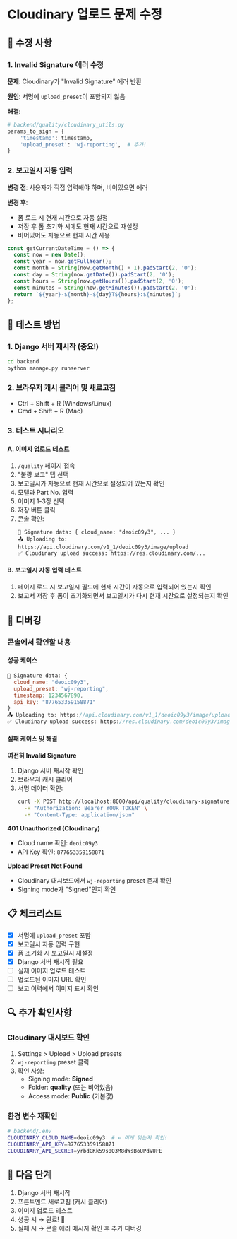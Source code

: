 # Cloudinary 업로드 문제 수정

## 🔧 수정 사항

### 1. Invalid Signature 에러 수정

**문제**: Cloudinary가 "Invalid Signature" 에러 반환

**원인**: 서명에 `upload_preset`이 포함되지 않음

**해결**: 
```python
# backend/quality/cloudinary_utils.py
params_to_sign = {
    'timestamp': timestamp,
    'upload_preset': 'wj-reporting',  # 추가!
}
```

### 2. 보고일시 자동 입력

**변경 전**: 사용자가 직접 입력해야 하며, 비어있으면 에러

**변경 후**: 
- 폼 로드 시 현재 시간으로 자동 설정
- 저장 후 폼 초기화 시에도 현재 시간으로 재설정
- 비어있어도 자동으로 현재 시간 사용

```typescript
const getCurrentDateTime = () => {
  const now = new Date();
  const year = now.getFullYear();
  const month = String(now.getMonth() + 1).padStart(2, '0');
  const day = String(now.getDate()).padStart(2, '0');
  const hours = String(now.getHours()).padStart(2, '0');
  const minutes = String(now.getMinutes()).padStart(2, '0');
  return `${year}-${month}-${day}T${hours}:${minutes}`;
};
```

## 🧪 테스트 방법

### 1. Django 서버 재시작 (중요!)
```bash
cd backend
python manage.py runserver
```

### 2. 브라우저 캐시 클리어 및 새로고침
- Ctrl + Shift + R (Windows/Linux)
- Cmd + Shift + R (Mac)

### 3. 테스트 시나리오

#### A. 이미지 업로드 테스트
1. `/quality` 페이지 접속
2. "불량 보고" 탭 선택
3. 보고일시가 자동으로 현재 시간으로 설정되어 있는지 확인
4. 모델과 Part No. 입력
5. 이미지 1-3장 선택
6. 저장 버튼 클릭
7. 콘솔 확인:
   ```
   📝 Signature data: { cloud_name: "deoic09y3", ... }
   📤 Uploading to: https://api.cloudinary.com/v1_1/deoic09y3/image/upload
   ✅ Cloudinary upload success: https://res.cloudinary.com/...
   ```

#### B. 보고일시 자동 입력 테스트
1. 페이지 로드 시 보고일시 필드에 현재 시간이 자동으로 입력되어 있는지 확인
2. 보고서 저장 후 폼이 초기화되면서 보고일시가 다시 현재 시간으로 설정되는지 확인

## 🐛 디버깅

### 콘솔에서 확인할 내용

#### 성공 케이스
```javascript
📝 Signature data: {
  cloud_name: "deoic09y3",
  upload_preset: "wj-reporting",
  timestamp: 1234567890,
  api_key: "877653359158871"
}
📤 Uploading to: https://api.cloudinary.com/v1_1/deoic09y3/image/upload
✅ Cloudinary upload success: https://res.cloudinary.com/deoic09y3/image/upload/v1234567890/quality/abc123.jpg
```

#### 실패 케이스 및 해결

**여전히 Invalid Signature**
1. Django 서버 재시작 확인
2. 브라우저 캐시 클리어
3. 서명 데이터 확인:
   ```bash
   curl -X POST http://localhost:8000/api/quality/cloudinary-signature/ \
     -H "Authorization: Bearer YOUR_TOKEN" \
     -H "Content-Type: application/json"
   ```

**401 Unauthorized (Cloudinary)**
- Cloud name 확인: `deoic09y3`
- API Key 확인: `877653359158871`

**Upload Preset Not Found**
- Cloudinary 대시보드에서 `wj-reporting` preset 존재 확인
- Signing mode가 "Signed"인지 확인

## 📋 체크리스트

- [x] 서명에 `upload_preset` 포함
- [x] 보고일시 자동 입력 구현
- [x] 폼 초기화 시 보고일시 재설정
- [x] Django 서버 재시작 필요
- [ ] 실제 이미지 업로드 테스트
- [ ] 업로드된 이미지 URL 확인
- [ ] 보고 이력에서 이미지 표시 확인

## 🔍 추가 확인사항

### Cloudinary 대시보드 확인
1. Settings > Upload > Upload presets
2. `wj-reporting` preset 클릭
3. 확인 사항:
   - Signing mode: **Signed**
   - Folder: **quality** (또는 비어있음)
   - Access mode: **Public** (기본값)

### 환경 변수 재확인
```bash
# backend/.env
CLOUDINARY_CLOUD_NAME=deoic09y3  # ← 이게 맞는지 확인!
CLOUDINARY_API_KEY=877653359158871
CLOUDINARY_API_SECRET=yrbdGKk59s0Q3M8dWsBoUPdVUFE
```

## 🚀 다음 단계

1. Django 서버 재시작
2. 프론트엔드 새로고침 (캐시 클리어)
3. 이미지 업로드 테스트
4. 성공 시 → 완료! 🎉
5. 실패 시 → 콘솔 에러 메시지 확인 후 추가 디버깅
